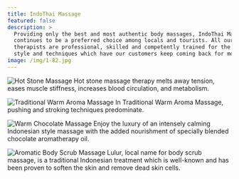 ```yaml
---
title: IndoThai Massage
featured: false
description: >
  Providing only the best and most authentic body massages, IndoThai Massage
  continues to be a preferred choice among locals and tourists. All our
  therapists are professional, skilled and competently trained for the uniform
  style and techniques which have our customers keep coming back for more.
image: /img/1-82.jpg
---
```

![](/img/massage_stone_03.jpg "Hot Stone Massage Hot stone massage therapy melts away tension, eases muscle stiffness, increases blood circulation, and metabolism. ")

![](/img/01.jpg "Traditional Warm Aroma Massage In Traditional Warm Aroma Massage, pushing and stroking techniques predominate. ")

![](/img/massage_traditional_01.jpg "Warm Chocolate Massage Enjoy the luxury of an intensely calming Indonesian style massage with the added nourishment of specially blended chocolate aromatherapy oil.")

![](/img/massage_scrub_01.jpg "Aromatic Body Scrub Massage Lulur, local name for body scrub massage, is a traditional Indonesian treatment which is well-known and has been proven to soften the skin and remove dead skin cells. ")
